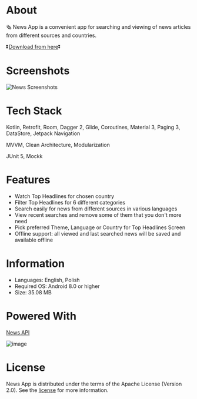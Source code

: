 # About
🗞️ News App is a convenient app for searching and viewing of news articles from different sources and countries.

⏬[Download from here](https://github.com/sunkitto/News/releases/tag/Latest)⏬

# Screenshots
![News Screenshots](https://github.com/sunkitto/News/assets/138574608/3112ef2c-a248-476a-95d5-43d0d78cba65)

# Tech Stack
Kotlin, Retrofit, Room, Dagger 2, Glide, Coroutines, Material 3, Paging 3, DataStore, Jetpack Navigation

MVVM, Clean Architecture, Modularization

JUnit 5, Mockk

# Features
- Watch Top Headlines for chosen country
- Filter Top Headlines for 6 different categories
- Search easily for news from different sources in various languages
- View recent searches and remove some of them that you don't more need
- Pick preferred Theme, Language or Country for Top Headlines Screen
- Offline support: all viewed and last searched news will be saved and available offline

# Information
- Languages: English, Polish
- Required OS: Android 8.0 or higher
- Size: 35.08 MB

# Powered With
[News API](https://newsapi.org/)

![image](https://github.com/sunkitto/News/assets/138574608/b1b6743f-cc75-460f-bb88-3c04942dbf07)

# License
News App is distributed under the terms of the Apache License (Version 2.0). See the [license](https://github.com/sunkitto/News/blob/master/LICENSE) for more information.
